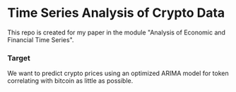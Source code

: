 ﻿# Time Series Analysis of Crypto Data
 This repo is created for my paper in the module "Analysis of Economic and Financial Time Series".

 ### Target
 We want to predict crypto prices using an optimized ARIMA model for token correlating with bitcoin as little as possible.
